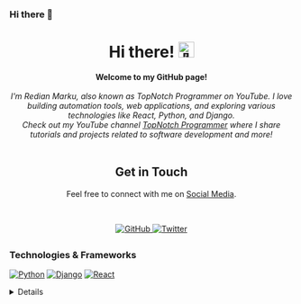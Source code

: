 ### Hi there 👋

<h1 align="center">Hi there! <img src="your_image_url_here" width="28px" alt="👋"></h1>

<p align="center">
    <b>Welcome to my GitHub page!</b><br><br>
    <i>
        I'm Redian Marku, also known as TopNotch Programmer on YouTube. I love building automation tools, web applications, and exploring various technologies like React, Python, and Django.<br>
        Check out my YouTube channel <a href="https://www.youtube.com/@topnotchprogrammer">TopNotch Programmer</a> where I share tutorials and projects related to software development and more!
    </i><br><br>
    <h2 align="center">Get in Touch</h2>
    <p align="center">Feel free to connect with me on <a href="your_social_media_link_here">Social Media</a>.</p><br />
</p>

<p align="center">
  <!-- Add your GitHub profile views badge here -->
</p>

<div align="center">
<a href="https://github.com/your_github_username_here" target="_blank">
<img src="https://img.shields.io/badge/github-%2324292e.svg?&style=for-the-badge&logo=github&logoColor=white" alt="GitHub" style="margin-bottom: 5px;" />
</a>
<a href="your_twitter_link_here" target="_blank">
<img src="your_twitter_badge_image_url_here" alt="Twitter" style="margin-bottom: 5px;" />
</a>
<!-- Add other social media badges as needed -->
</div>

### Technologies & Frameworks
[![Python](https://img.shields.io/badge/python-black?style=for-the-badge&logo=python)](https://github.com/your_github_username_here)
[![Django](https://img.shields.io/badge/django-black?style=for-the-badge&logo=django)](https://github.com/your_github_username_here)
[![React](https://img.shields.io/badge/react-black?style=for-the-badge&logo=react)](https://github.com/your_github_username_here)
<!-- Add other technologies and frameworks as needed -->

<details>
<p align="center">
  <a href="https://github.com/your_github_username_here">
    <img src="http://github-profile-summary-cards.vercel.app/api/cards/profile-details?username=your_github_username_here&theme=transparent" />
  </a>
  <!-- Add more GitHub stats and profile cards as needed -->
</p>
</details>

<!-- Feel free to add more sections or customize as per your preferences -->


<!--
**redianmarku/redianmarku** is a ✨ _special_ ✨ repository because its `README.md` (this file) appears on your GitHub profile.

Here are some ideas to get you started:

- 🔭 I’m currently working on ...
- 🌱 I’m currently learning ...
- 👯 I’m looking to collaborate on ...
- 🤔 I’m looking for help with ...
- 💬 Ask me about ...
- 📫 How to reach me: ...
- 😄 Pronouns: ...
- ⚡ Fun fact: ...
-->
